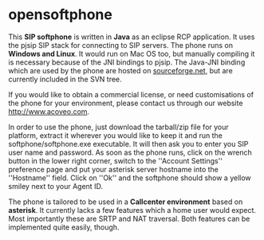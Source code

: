 # opensoftphone
This **SIP softphone** is written in **Java** as an eclipse RCP application. It uses the pjsip SIP stack for connecting to SIP servers. The phone runs on **Windows and Linux**. It would run on Mac OS too, but manually compiling it is necessary because of the JNI bindings to pjsip. The Java-JNI binding which are used by the phone are hosted on [sourceforge.net](http://sourceforge.net/projects/pjsip-jni), but are currently included in the SVN tree.

If you would like to obtain a commercial license, or need customisations of the phone for your environment, please contact us through our website http://www.acoveo.com.

In order to use the phone, just download the tarball/zip file for your platform, extract it wherever you would like to keep it and run the softphone/softphone.exe executable. It will then ask you to enter you SIP user name and password. As soon as the phone runs, click on the wrench button in the lower right corner, switch to the ''Account Settings'' preference page and put your asterisk server hostname into the ''Hostname'' field. Click on ''Ok'' and the softphone should show a yellow smiley next to your Agent ID.

The phone is tailored to be used in a **Callcenter environment** based on **asterisk**. It currently lacks a few features which a home user would expect. Most importantly these are SRTP and NAT traversal. Both features can be implemented quite easily, though.
